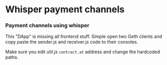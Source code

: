 # Whisper payment channels

### Payment channels using whisper

This "DApp" is missing all frontend stuff. Simple open two Geth clients and copy
paste the sender.js and receiver.js code to their consoles.

Make sure you edit util.js `contract.at` address and change the hardcoded paths.

